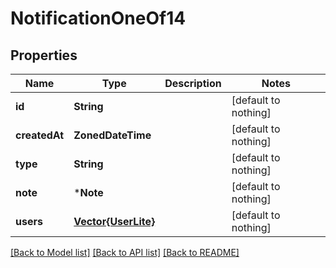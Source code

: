 # NotificationOneOf14


## Properties
Name | Type | Description | Notes
------------ | ------------- | ------------- | -------------
**id** | **String** |  | [default to nothing]
**createdAt** | **ZonedDateTime** |  | [default to nothing]
**type** | **String** |  | [default to nothing]
**note** | ***Note** |  | [default to nothing]
**users** | [**Vector{UserLite}**](UserLite.md) |  | [default to nothing]


[[Back to Model list]](../README.md#models) [[Back to API list]](../README.md#api-endpoints) [[Back to README]](../README.md)


